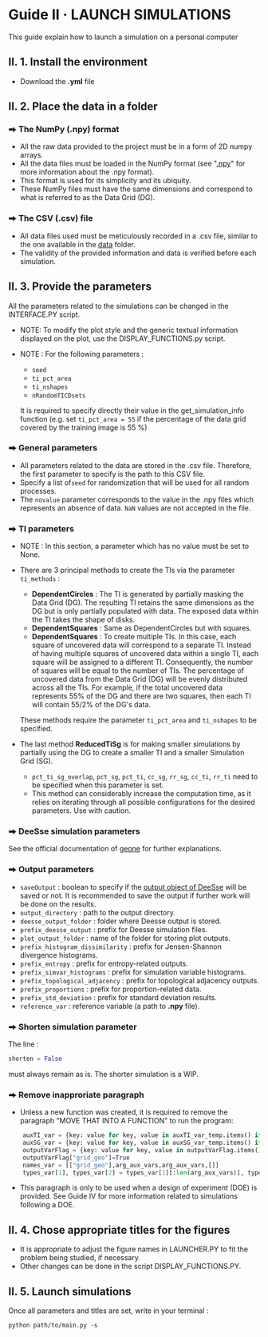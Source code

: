 # Guide II  ·  LAUNCH SIMULATIONS
This guide explain how to launch a simulation on a personal computer
## II. 1. Install the environment
- Download the **.yml** file 
## II. 2. Place the data in a folder
### ⮕ The NumPy (.npy) format
- All the raw data provided to the project must be in a form of 2D numpy arrays.
- All the data files must be loaded in the NumPy format (see "[.npy](https://numpy.org/devdocs/reference/generated/numpy.lib.format.html)" for more information about the .npy format).
- This format is used for its simplicity and its ubiquity.
- These NumPy files must have the same dimensions and correspond to what is referred to as the Data Grid (DG).
### ⮕ The CSV (.csv) file
- All data files used must be meticulously recorded in a .csv file, similar to the one available in the [data](https://github.com/AxMeNi/GeoclassificationMPS/tree/main/data) folder.
- The validity of the provided information and data is verified before each simulation.

## II. 3. Provide the parameters
All the parameters related to the simulations can be changed in the INTERFACE.PY script.
- NOTE: To modify the plot style and the generic textual information displayed on the plot, use the DISPLAY_FUNCTIONS.py script.
- NOTE : For the following parameters :
  - `seed`
  - `ti_pct_area`
  - `ti_nshapes`
  - `nRandomTICDsets`

  It is required to specify directly their value in the get_simulation_info function (e.g. set `ti_pct_area = 55` if the percentage of the data grid covered by the training image is 55 %)
### ⮕ General parameters
- All parameters related to the data are stored in the .csv file. Therefore, the first parameter to specify is the path to this CSV file.
- Specify a list of`seed` for randomization that will be used for all random processes.
- The `novalue` parameter corresponds to the value in the .npy files which represents an absence of data. `NaN` values are not accepted in the file.
### ⮕ TI parameters
- NOTE : In this section, a parameter which has no value must be set to None.
- There are 3 principal methods to create the TIs via the parameter `ti_methods` :
  - **DependentCircles** : The TI is generated by partially masking the Data Grid (DG). The resulting TI retains the same dimensions as the DG but is only partially populated with data. The exposed data within the TI takes the shape of disks.
  - **DependentSquares** : Same as DependentCircles but with squares.
  - **DependentSquares** : To create multiple TIs. In this case, each square of uncovered data will correspond to a separate TI. Instead of having multiple squares of uncovered data within a single TI, each square will be assigned to a different TI. Consequently, the number of squares will be equal to the number of TIs. The percentage of uncovered data from the Data Grid (DG) will be evenly distributed across all the TIs. For example, if the total uncovered data represents 55% of the DG and there are two squares, then each TI will contain 55/2% of the DG's data.

  These methods require the parameter `ti_pct_area` and `ti_nshapes` to be specified.
- The last method **ReducedTiSg** is for making smaller simulations by partially using the DG to create a smaller TI and a smaller Simulation Grid (SG).
  - `pct_ti_sg_overlap`, `pct_sg`, `pct_ti`, `cc_sg`, `rr_sg`, `cc_ti`, `rr_ti` need to be specified when this parameter is set.
  - This method can considerably increase the computation time, as it relies on iterating through all possible configurations for the desired parameters. Use with caution.
### ⮕ DeeSse simulation parameters
See the official documentation of [geone](https://github.com/randlab/geone/blob/master/docs/source/notebooks/ex_deesse_01_basics.ipynb) for further explanations.
### ⮕ Output parameters
- `saveOutput` : boolean to specify if the [output object of DeeSse](https://github.com/randlab/geone/blob/master/src/geone/deesseinterface.py#L5367) will be saved or not. It is recommended to save the output if further work will be done on the results.
- `output_directory` : path to the output directory.
- `deesse_output_folder` : folder where Deesse output is stored.
- `prefix_deesse_output` : prefix for Deesse simulation files.
- `plot_output_folder` : name of the folder for storing plot outputs.
- `prefix_histogram_dissimilarity` : prefix for Jensen-Shannon divergence histograms.
- `prefix_entropy` : prefix for entropy-related outputs.
- `prefix_simvar_histograms` : prefix for simulation variable histograms.
- `prefix_topological_adjacency` : prefix for topological adjacency outputs.
- `prefix_proportions` : prefix for proportion-related data.
- `prefix_std_deviation` : prefix for standard deviation results.
- `reference_var` : reference variable (a path to **.npy** file).
### ⮕ Shorten simulation parameter
The line :
```python 
shorten = False
```
must always remain as is. The shorter simulation is a WIP.
### ⮕ Remove inapproriate paragraph
- Unless a new function was created, it is required to remove the paragraph "MOVE THAT INTO A FUNCTION" to run the program:
```python
    auxTI_var = {key: value for key, value in auxTI_var_temp.items() if key in arg_aux_vars}
    auxSG_var = {key: value for key, value in auxSG_var_temp.items() if key in arg_aux_vars}
    outputVarFlag = {key: value for key, value in outputVarFlag.items() if key in arg_aux_vars}
    outputVarFlag["grid_geo"]=True
    names_var = [["grid_geo"],arg_aux_vars,arg_aux_vars,[]]
    types_var[1], types_var[2] = types_var[1][:len(arg_aux_vars)], types_var[2][:len(arg_aux_vars)]
```
- This paragraph is only to be used when a design of experiment (DOE) is provided. See Guide IV for more information related to simulations following a DOE.

## II. 4. Chose appropriate titles for the figures
- It is appropriate to adjust the figure names in LAUNCHER.PY to fit the problem being studied, if necessary.
- Other changes can be done in the script DISPLAY_FUNCTIONS.PY.
## II. 5. Launch simulations
Once all parameters and titles are set, write in your terminal :
```shell
python path/to/main.py -s
```
